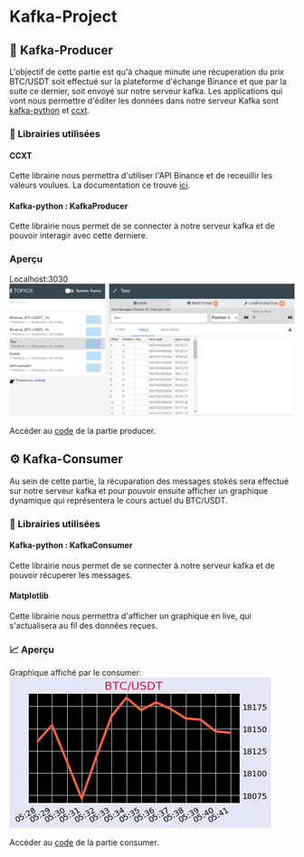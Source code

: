 # Kafka-Project

## :wrench: Kafka-Producer
L'objectif de cette partie est qu'à chaque minute une récuperation du prix BTC/USDT soit effectué sur la plateforme d'échange Binance et que par la suite ce dernier, soit envoyé sur notre serveur kafka.
Les applications qui vont nous permettre d'éditer les données dans notre serveur Kafka sont [kafka-python](https://pypi.org/project/kafka-python/) et [ccxt](https://pypi.org/project/cctx/).

### :ledger: Librairies utilisées

#### CCXT
Cette librairie nous permettra d'utiliser l'API Binance et de receuillir les valeurs voulues.
La documentation ce trouve [ici](https://github.com/ccxt/ccxt).

#### Kafka-python : KafkaProducer
Cette librairie nous permet de se connecter à notre serveur kafka et de pouvoir interagir avec cette derniere.

### Aperçu 
Localhost:3030 </br>
<img src="https://github.com/Milojan98/Kafka-Project/blob/main/Images/localhost.png"> </br>

Accéder au [code](https://github.com/Milojan98/Kafka-Project/blob/main/python-kafka/ProducerKafka.py) de la partie producer.

## :gear: Kafka-Consumer
Au sein de cette partie, la récuparation des messages stokés sera effectué sur notre serveur kafka et pour pouvoir ensuite afficher un graphique dynamique qui représentera le cours actuel du BTC/USDT. 

### :ledger: Librairies utilisées

#### Kafka-python : KafkaConsumer
Cette librairie nous permet de se connecter à notre serveur kafka et de pouvoir récuperer les messages.

#### Matplotlib 
Cette librairie nous permettra d'afficher un graphique en live, qui s'actualisera au fil des données reçues. 

### :chart_with_upwards_trend: Aperçu 
 Graphique affiché par le consumer: </br>
<img src="https://github.com/Milojan98/Kafka-Project/blob/main/Images/Figure_1.png"> </br>

Accéder au [code](https://github.com/Milojan98/Kafka-Project/blob/main/python-kafka/ConsumerKafka.py) de la partie consumer.


